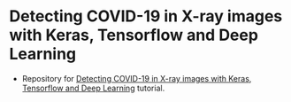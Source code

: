 # Detecting COVID-19 in X-ray images with Keras, Tensorflow and Deep Learning
- Repository for [Detecting COVID-19 in X-ray images with Keras, Tensorflow and Deep Learning](https://www.pyimagesearch.com/2020/03/16/detecting-covid-19-in-x-ray-images-with-keras-tensorflow-and-deep-learning/) tutorial.

